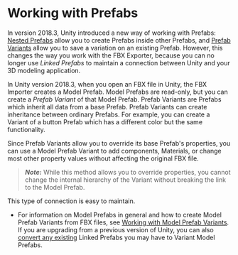 # Working with Prefabs

In version 2018.3, Unity introduced a new way of working with Prefabs: [Nested Prefabs](https://docs.unity3d.com/2018.3/Documentation/Manual/NestedPrefabs.html) allow you to create Prefabs inside other Prefabs, and [Prefab Variants](https://docs.unity3d.com/2018.3/Documentation/Manual/PrefabVariants.html) allow you to save a variation on an existing Prefab. However, this changes the way you work with the FBX Exporter, because you can no longer use *Linked Prefabs* to maintain a connection between Unity and your 3D modeling application. 

In Unity version 2018.3, when you open an FBX file in Unity, the FBX Importer creates a Model Prefab. Model Prefabs are read-only, but you can create a *Prefab Variant* of that Model Prefab. Prefab Variants are Prefabs which inherit all data from a base Prefab. Prefab Variants can create inheritance between ordinary Prefabs. For example, you can create a Variant of a button Prefab which has a different color but the same functionality. 

Since Prefab Variants allow you to override its base Prefab's properties, you can use a Model Prefab Variant to add components, Materials, or change most other property values without affecting the original FBX file.

> ***Note:*** While this method allows you to override properties, you cannot change the internal hierarchy of the Variant without breaking the link to the Model Prefab.

This type of connection is easy to maintain.

* For information on Model Prefabs in general and how to create Model Prefab Variants from FBX files, see [Working with Model Prefab Variants](nested-prefabs.md). If you are upgrading from a previous version of Unity, you can also [convert any existing](nested-prefab.md#conversion) Linked Prefabs you may have to Variant Model Prefabs.


